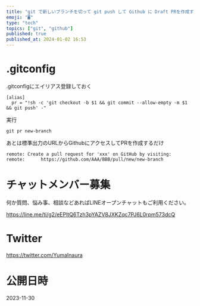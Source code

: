 ```yaml
---
title: "git で新しいブランチを切って git push して Github に Draft PRを作成するまでが非常の面倒くさいので簡単なコマン"
emoji: "🖥"
type: "tech"
topics: ["git", "github"]
published: true
published_at: 2024-01-02 16:53
---
```


# .gitconfig

.gitconfigにエイリアス登録しておく

```
[alias]
  pr = "!sh -c 'git checkout -b $1 && git commit --allow-empty -m $1 && git push' -"
```

実行

```
git pr new-branch
```

あとは標準出力のURLからGithubにアクセスしてPRを作成するだけ

```
remote: Create a pull request for 'xxx' on GitHub by visiting:
remote:      https://github.com/AAA/BBB/pull/new/new-branch
```


# チャットメンバー募集


何か質問、悩み事、相談などあればLINEオープンチャットもご利用ください。

https://line.me/ti/g2/eEPltQ6Tzh3pYAZV8JXKZqc7PJ6L0rpm573dcQ


# Twitter

https://twitter.com/YumaInaura


# 公開日時

2023-11-30
